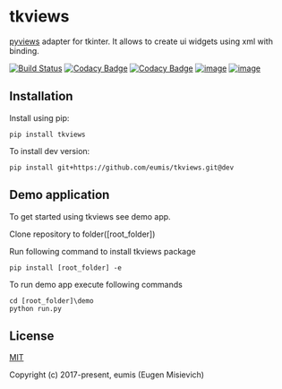 # tkviews

[pyviews](https://github.com/eumis/pyviews) adapter for tkinter. It allows to create ui widgets using xml with binding.

[![Build Status](https://travis-ci.com/eumis/tkviews.svg?branch=dev)](https://travis-ci.com/eumis/tkviews)
[![Codacy Badge](https://app.codacy.com/project/badge/Grade/b5a08e82891b4951987a85257bbc684e)](https://www.codacy.com/gh/eumis/tkviews/dashboard?utm_source=github.com&amp;utm_medium=referral&amp;utm_content=eumis/tkviews&amp;utm_campaign=Badge_Grade)
[![Codacy Badge](https://app.codacy.com/project/badge/Coverage/b5a08e82891b4951987a85257bbc684e)](https://www.codacy.com/gh/eumis/tkviews/dashboard?utm_source=github.com&utm_medium=referral&utm_content=eumis/tkviews&utm_campaign=Badge_Coverage)
[![image](https://img.shields.io/pypi/v/tkviews.svg)](https://python.org/pypi/tkviews)
[![image](https://img.shields.io/pypi/l/tkviews.svg)](https://python.org/pypi/tkviews)

## Installation

Install using pip:

`pip install tkviews`

To install dev version:

`pip install git+https://github.com/eumis/tkviews.git@dev`

## Demo application

To get started using tkviews see demo app.

Clone repository to folder(\[root_folder\])

Run following command to install tkviews package

`pip install [root_folder] -e`

To run demo app execute following commands

```
cd [root_folder]\demo
python run.py
```

## License

[MIT](http://opensource.org/licenses/MIT)

Copyright (c) 2017-present, eumis (Eugen Misievich)